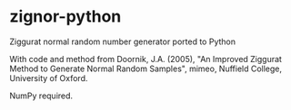 # zignor-python
Ziggurat normal random number generator ported to Python

With code and method from Doornik, J.A. (2005), "An Improved Ziggurat Method to Generate Normal Random Samples", mimeo, Nuffield College, University of Oxford.

NumPy required.
